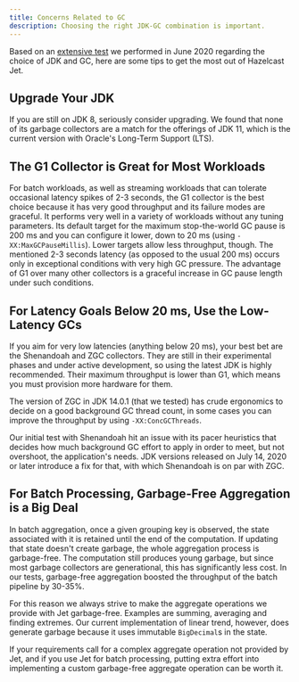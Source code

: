 ```yaml
---
title: Concerns Related to GC
description: Choosing the right JDK-GC combination is important.
---
```


Based on an [extensive test](/blog/2020/06/09/jdk-gc-benchmarks-part1)
we performed in June 2020 regarding the choice of JDK and GC, here are
some tips to get the most out of Hazelcast Jet.

## Upgrade Your JDK

If you are still on JDK 8, seriously consider upgrading. We found that
none of its garbage collectors are a match for the offerings of JDK 11,
which is the current version with Oracle's Long-Term Support (LTS).

## The G1 Collector is Great for Most Workloads

For batch workloads, as well as streaming workloads that can tolerate
occasional latency spikes of 2-3 seconds, the G1 collector is the best
choice because it has very good throughput and its failure modes are
graceful. It performs very well in a variety of workloads without any
tuning parameters. Its default target for the maximum stop-the-world GC
pause is 200 ms and you can configure it lower, down to 20 ms (using
`-XX:MaxGCPauseMillis`). Lower targets allow less throughput, though.
The mentioned 2-3 seconds latency (as opposed to the usual 200 ms)
occurs only in exceptional conditions with very high GC pressure. The
advantage of G1 over many other collectors is a graceful increase in
GC pause length under such conditions.

## For Latency Goals Below 20 ms, Use the Low-Latency GCs

If you aim for very low latencies (anything below 20 ms), your best bet
are the Shenandoah and ZGC collectors. They are still in their
experimental phases and under active development, so using the latest
JDK is highly recommended. Their maximum throughput is lower than G1,
which means you must provision more hardware for them.

The version of ZGC in JDK 14.0.1 (that we tested) has crude ergonomics
to decide on a good background GC thread count, in some cases you can
improve the throughput by using `-XX:ConcGCThreads`.

Our initial test with Shenandoah hit an issue with its pacer heuristics
that decides how much background GC effort to apply in order to meet, but
not overshoot, the application's needs. JDK versions released on July
14, 2020 or later introduce a fix for that, with which Shenandoah is on
par with ZGC.

## For Batch Processing, Garbage-Free Aggregation is a Big Deal

In batch aggregation, once a given grouping key is observed, the state
associated with it is retained until the end of the computation. If
updating that state doesn't create garbage, the whole aggregation
process is garbage-free. The computation still produces young garbage,
but since most garbage collectors are generational, this has
significantly less cost. In our tests, garbage-free aggregation boosted
the throughput of the batch pipeline by 30-35%.

For this reason we always strive to make the aggregate operations we
provide with Jet garbage-free. Examples are summing, averaging and
finding extremes. Our current implementation of linear trend, however,
does generate garbage because it uses immutable `BigDecimal`s in the
state.

If your requirements call for a complex aggregate operation not provided
by Jet, and if you use Jet for batch processing, putting extra effort
into implementing a custom garbage-free aggregate operation can be
worth it.
